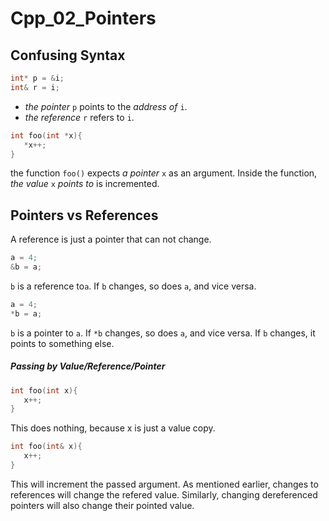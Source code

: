 # Cpp_02_Pointers
## Confusing Syntax
```c
int* p = &i;
int& r = i;
```
- *the pointer* `p` points to the *address of* `i`.
- *the reference* `r` refers to `i`.

```c
int foo(int *x){
   *x++;
}
```
the function `foo()` expects *a pointer* `x` as an argument. Inside the function, *the value* `x` *points to* is incremented.

## Pointers vs References

A reference is just a pointer that can not change.
```c
a = 4;
&b = a;
```
`b` is a reference to`a`. If `b` changes, so does `a`, and vice versa.
```cpp
a = 4;
*b = a;
```
`b` is a pointer to `a`. If `*b` changes, so does `a`, and vice versa. If `b` changes, it points to something else.

##### Passing by Value/Reference/Pointer

```c
int foo(int x){
   x++;
}
```
This does nothing, because x is just a value copy.
```c
int foo(int& x){
   x++;
}
```
This will increment the passed argument. As mentioned earlier, changes to references will change the refered value. Similarly, changing dereferenced pointers will also change their pointed value.
